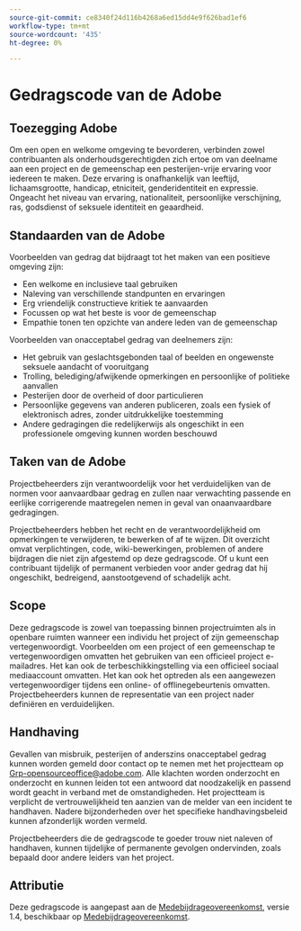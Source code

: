 ```yaml
---
source-git-commit: ce8340f24d116b4268a6ed15dd4e9f626bad1ef6
workflow-type: tm+mt
source-wordcount: '435'
ht-degree: 0%

---
```

# Gedragscode van de Adobe

## Toezegging Adobe

Om een open en welkome omgeving te bevorderen, verbinden zowel contribuanten als onderhoudsgerechtigden zich ertoe om van deelname aan een project en de gemeenschap een pesterijen-vrije ervaring voor iedereen te maken. Deze ervaring is onafhankelijk van leeftijd, lichaamsgrootte, handicap, etniciteit, genderidentiteit en expressie. Ongeacht het niveau van ervaring, nationaliteit, persoonlijke verschijning, ras, godsdienst of seksuele identiteit en geaardheid.

## Standaarden van de Adobe

Voorbeelden van gedrag dat bijdraagt tot het maken van een positieve omgeving zijn:

* Een welkome en inclusieve taal gebruiken
* Naleving van verschillende standpunten en ervaringen
* Erg vriendelijk constructieve kritiek te aanvaarden
* Focussen op wat het beste is voor de gemeenschap
* Empathie tonen ten opzichte van andere leden van de gemeenschap

Voorbeelden van onacceptabel gedrag van deelnemers zijn:

* Het gebruik van geslachtsgebonden taal of beelden en ongewenste seksuele aandacht of vooruitgang
* Trolling, belediging/afwijkende opmerkingen en persoonlijke of politieke aanvallen
* Pesterijen door de overheid of door particulieren
* Persoonlijke gegevens van anderen publiceren, zoals een fysiek of elektronisch adres, zonder uitdrukkelijke toestemming
* Andere gedragingen die redelijkerwijs als ongeschikt in een professionele omgeving kunnen worden beschouwd

## Taken van de Adobe

Projectbeheerders zijn verantwoordelijk voor het verduidelijken van de normen voor aanvaardbaar gedrag en zullen naar verwachting passende en eerlijke corrigerende maatregelen nemen in geval van onaanvaardbare gedragingen.

Projectbeheerders hebben het recht en de verantwoordelijkheid om opmerkingen te verwijderen, te bewerken of af te wijzen. Dit overzicht omvat verplichtingen, code, wiki-bewerkingen, problemen of andere bijdragen die niet zijn afgestemd op deze gedragscode. Of u kunt een contribuant tijdelijk of permanent verbieden voor ander gedrag dat hij ongeschikt, bedreigend, aanstootgevend of schadelijk acht.

## Scope

Deze gedragscode is zowel van toepassing binnen projectruimten als in openbare ruimten wanneer een individu het project of zijn gemeenschap vertegenwoordigt. Voorbeelden om een project of een gemeenschap te vertegenwoordigen omvatten het gebruiken van een officieel project e-mailadres. Het kan ook de terbeschikkingstelling via een officieel sociaal mediaaccount omvatten. Het kan ook het optreden als een aangewezen vertegenwoordiger tijdens een online- of offlinegebeurtenis omvatten. Projectbeheerders kunnen de representatie van een project nader definiëren en verduidelijken.

## Handhaving

Gevallen van misbruik, pesterijen of anderszins onacceptabel gedrag kunnen worden gemeld door contact op te nemen met het projectteam op Grp-opensourceoffice@adobe.com. Alle klachten worden onderzocht en onderzocht en kunnen leiden tot een antwoord dat noodzakelijk en passend wordt geacht in verband met de omstandigheden. Het projectteam is verplicht de vertrouwelijkheid ten aanzien van de melder van een incident te handhaven. Nadere bijzonderheden over het specifieke handhavingsbeleid kunnen afzonderlijk worden vermeld.

Projectbeheerders die de gedragscode te goeder trouw niet naleven of handhaven, kunnen tijdelijke of permanente gevolgen ondervinden, zoals bepaald door andere leiders van het project.

## Attributie

Deze gedragscode is aangepast aan de [Medebijdrageovereenkomst](https://www.contributor-covenant.org/), versie 1.4, beschikbaar op [Medebijdrageovereenkomst](https://www.contributor-covenant.org/version/1/4/code-of-conduct/).
